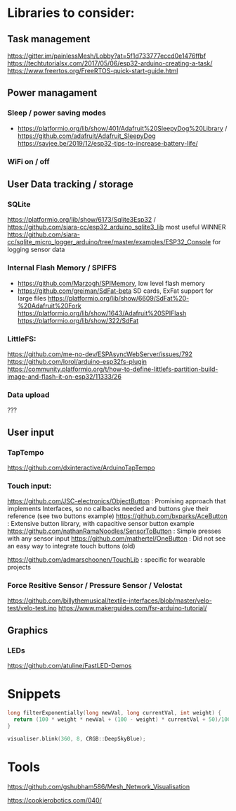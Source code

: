 # Libraries to consider:

## Task management

https://gitter.im/painlessMesh/Lobby?at=5f1d733777eccd0e1476ffbf
https://techtutorialsx.com/2017/05/06/esp32-arduino-creating-a-task/
https://www.freertos.org/FreeRTOS-quick-start-guide.html

## Power managament

### Sleep / power saving modes
* https://platformio.org/lib/show/401/Adafruit%20SleepyDog%20Library / https://github.com/adafruit/Adafruit_SleepyDog
https://savjee.be/2019/12/esp32-tips-to-increase-battery-life/

### WiFi on / off

## User Data tracking / storage

### SQLite
https://platformio.org/lib/show/6173/Sqlite3Esp32 / https://github.com/siara-cc/esp32_arduino_sqlite3_lib most useful WINNER
https://github.com/siara-cc/sqlite_micro_logger_arduino/tree/master/examples/ESP32_Console for logging sensor data

### Internal Flash Memory / SPIFFS
- https://github.com/Marzogh/SPIMemory, low level flash memory
- https://github.com/greiman/SdFat-beta SD cards, ExFat support for large files
https://platformio.org/lib/show/6609/SdFat%20-%20Adafruit%20Fork
https://platformio.org/lib/show/1643/Adafruit%20SPIFlash
https://platformio.org/lib/show/322/SdFat

### LittleFS:
https://github.com/me-no-dev/ESPAsyncWebServer/issues/792
https://github.com/lorol/arduino-esp32fs-plugin
https://community.platformio.org/t/how-to-define-littlefs-partition-build-image-and-flash-it-on-esp32/11333/26

### Data upload
???

## User input

### TapTempo
https://github.com/dxinteractive/ArduinoTapTempo

### Touch input:

https://github.com/JSC-electronics/ObjectButton : Promising approach that implements Interfaces, so no callbacks needed and buttons give their reference (see two buttons example)
https://github.com/bxparks/AceButton : Extensive button library, with capacitive sensor button example
https://github.com/nathanRamaNoodles/SensorToButton : Simple presses with any sensor input
https://github.com/mathertel/OneButton : Did not see an easy way to integrate touch buttons (old)

https://github.com/admarschoonen/TouchLib : specific for wearable projects

### Force Resitive Sensor / Pressure Sensor / Velostat

https://github.com/billythemusical/textile-interfaces/blob/master/velo-test/velo-test.ino
https://www.makerguides.com/fsr-arduino-tutorial/


## Graphics

### LEDs
https://github.com/atuline/FastLED-Demos

# Snippets

```c
long filterExponentially(long newVal, long currentVal, int weight) {
  return (100 * weight * newVal + (100 - weight) * currentVal + 50)/10000;
}

visualiser.blink(360, 8, CRGB::DeepSkyBlue);
```

# Tools
https://github.com/gshubham586/Mesh_Network_Visualisation

https://cookierobotics.com/040/